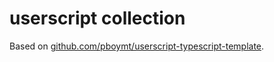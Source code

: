 # userscript collection

Based on [github.com/pboymt/userscript-typescript-template](https://github.com/pboymt/userscript-typescript-template).
